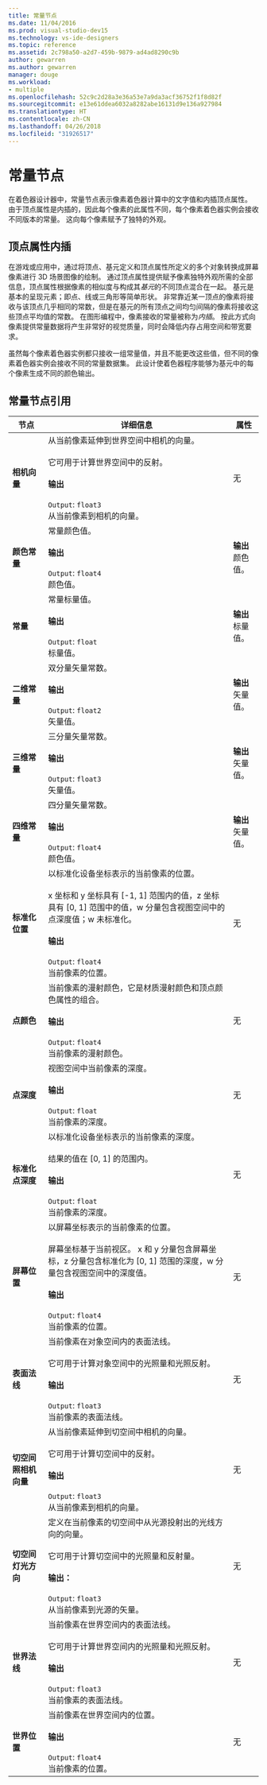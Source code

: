 ```yaml
---
title: 常量节点
ms.date: 11/04/2016
ms.prod: visual-studio-dev15
ms.technology: vs-ide-designers
ms.topic: reference
ms.assetid: 2c798a50-a2d7-459b-9879-ad4ad8290c9b
author: gewarren
ms.author: gewarren
manager: douge
ms.workload:
- multiple
ms.openlocfilehash: 52c9c2d28a3e36a53e7a9da3acf36752f1f8d82f
ms.sourcegitcommit: e13e61ddea6032a8282abe16131d9e136a927984
ms.translationtype: HT
ms.contentlocale: zh-CN
ms.lasthandoff: 04/26/2018
ms.locfileid: "31926517"
---
```

# <a name="constant-nodes"></a>常量节点

在着色器设计器中，常量节点表示像素着色器计算中的文字值和内插顶点属性。 由于顶点属性是内插的，因此每个像素的此属性不同，每个像素着色器实例会接收不同版本的常量。 这向每个像素赋予了独特的外观。

## <a name="vertex-attribute-interpolation"></a>顶点属性内插

在游戏或应用中，通过将顶点、基元定义和顶点属性所定义的多个对象转换成屏幕像素进行 3D 场景图像的绘制。 通过顶点属性提供赋予像素独特外观所需的全部信息，顶点属性根据像素的相似度与构成其*基元*的不同顶点混合在一起。 基元是基本的呈现元素；即点、线或三角形等简单形状。 非常靠近某一顶点的像素将接收与该顶点几乎相同的常数，但是在基元的所有顶点之间均匀间隔的像素将接收这些顶点平均值的常数。 在图形编程中，像素接收的常量被称为*内插*。 按此方式向像素提供常量数据将产生非常好的视觉质量，同时会降低内存占用空间和带宽要求。

虽然每个像素着色器实例都只接收一组常量值，并且不能更改这些值，但不同的像素着色器实例会接收不同的常量数据集。 此设计使着色器程序能够为基元中的每个像素生成不同的颜色输出。

## <a name="constant-node-reference"></a>常量节点引用

|节点|详细信息|属性|
|----------|-------------|----------------|
|**相机向量**|从当前像素延伸到世界空间中相机的向量。<br /><br /> 它可用于计算世界空间中的反射。<br /><br /> **输出**<br /><br /> `Output`: `float3`<br /> 从当前像素到相机的向量。|无|
|**颜色常量**|常量颜色值。<br /><br /> **输出**<br /><br /> `Output`: `float4`<br /> 颜色值。|**输出**<br /> 颜色值。|
|**常量**|常量标量值。<br /><br /> **输出**<br /><br /> `Output`: `float`<br /> 标量值。|**输出**<br /> 标量值。|
|**二维常量**|双分量矢量常数。<br /><br /> **输出**<br /><br /> `Output`: `float2`<br /> 矢量值。|**输出**<br /> 矢量值。|
|**三维常量**|三分量矢量常数。<br /><br /> **输出**<br /><br /> `Output`: `float3`<br /> 矢量值。|**输出**<br /> 矢量值。|
|**四维常量**|四分量矢量常数。<br /><br /> **输出**<br /><br /> `Output`: `float4`<br /> 颜色值。|**输出**<br /> 矢量值。|
|**标准化位置**|以标准化设备坐标表示的当前像素的位置。<br /><br /> x 坐标和 y 坐标具有 [-1, 1] 范围内的值，z 坐标具有 [0, 1] 范围中的值，w 分量包含视图空间中的点深度值；w 未标准化。<br /><br /> **输出**<br /><br /> `Output`: `float4`<br /> 当前像素的位置。|无|
|**点颜色**|当前像素的漫射颜色，它是材质漫射颜色和顶点颜色属性的组合。<br /><br /> **输出**<br /><br /> `Output`: `float4`<br /> 当前像素的漫射颜色。|无|
|**点深度**|视图空间中当前像素的深度。<br /><br /> **输出**<br /><br /> `Output`: `float`<br /> 当前像素的深度。|无|
|**标准化点深度**|以标准化设备坐标表示的当前像素的深度。<br /><br /> 结果的值在 [0, 1] 的范围内。<br /><br /> **输出**<br /><br /> `Output`: `float`<br /> 当前像素的深度。|无|
|**屏幕位置**|以屏幕坐标表示的当前像素的位置。<br /><br /> 屏幕坐标基于当前视区。 x 和 y 分量包含屏幕坐标，z 分量包含标准化为 [0, 1] 范围的深度，w 分量包含视图空间中的深度值。<br /><br /> **输出**<br /><br /> `Output`: `float4`<br /> 当前像素的位置。|无|
|**表面法线**|当前像素在对象空间内的表面法线。<br /><br /> 它可用于计算对象空间中的光照量和光照反射。<br /><br /> **输出**<br /><br /> `Output`: `float3`<br /> 当前像素的表面法线。|无|
|**切空间照相机向量**|从当前像素延伸到切空间中相机的向量。<br /><br /> 它可用于计算切空间中的反射。<br /><br /> **输出**<br /><br /> `Output`: `float3`<br /> 从当前像素到相机的向量。|无|
|**切空间灯光方向**|定义在当前像素的切空间中从光源投射出的光线方向的向量。<br /><br /> 它可用于计算切空间中的光照量和反射量。<br /><br /> **输出：**<br /><br /> `Output`: `float3`<br /> 从当前像素到光源的矢量。|无|
|**世界法线**|当前像素在世界空间内的表面法线。<br /><br /> 它可用于计算世界空间内的光照量和光照反射。<br /><br /> **输出**<br /><br /> `Output`: `float3`<br /> 当前像素的表面法线。|无|
|**世界位置**|当前像素在世界空间内的位置。<br /><br /> **输出**<br /><br /> `Output`: `float4`<br /> 当前像素的位置。|无|